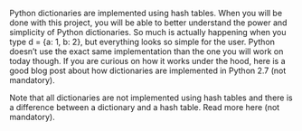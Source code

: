 Python dictionaries are implemented using hash tables. When you will be done with this project, you will be able to better understand the power and simplicity of Python dictionaries. So much is actually happening when you type d = {a: 1, b: 2}, but everything looks so simple for the user. Python doesn’t use the exact same implementation than the one you will work on today though. If you are curious on how it works under the hood, here is a good blog post about how dictionaries are implemented in Python 2.7 (not mandatory).

Note that all dictionaries are not implemented using hash tables and there is a difference between a dictionary and a hash table. Read more here (not mandatory).
